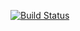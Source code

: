 [![Build Status](https://travis-ci.org/kadel/kadel.github.io.svg?branch=master)](https://travis-ci.org/kadel/kadel.github.io)